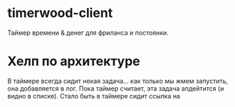 timerwood-client
================

Таймер времени &amp; денег для фриланса и постоянки.

# Хелп по архитектуре

В таймере всегда сидит некая задача... как только мы жмем запустить, она добавляется в лог. Пока таймер считает, эта задача апдейтится (и видно в списке). Стало быть в таймере сидит ссылка на